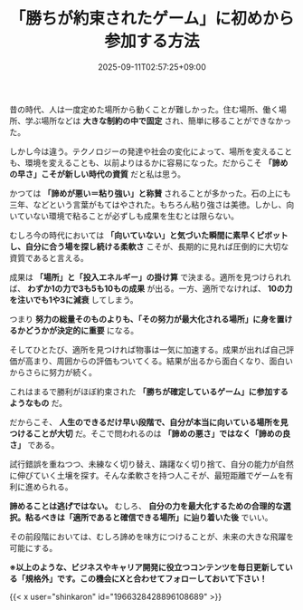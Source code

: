 ﻿---
title: "「勝ちが約束されたゲーム」に初めから参加する方法"
date: 2025-09-11T02:57:25+09:00
draft: false
---

昔の時代、人は一度定めた場所から動くことが難しかった。住む場所、働く場所、学ぶ場所などは **大きな制約の中で固定** され、簡単に移ることができなかった。

しかし今は違う。テクノロジーの発達や社会の変化によって、場所を変えることも、環境を変えることも、以前よりはるかに容易になった。だからこそ **「諦めの早さ」こそが新しい時代の資質** だと私は思う。



かつては **「諦めが悪い＝粘り強い」と称賛** されることが多かった。石の上にも三年、などという言葉がもてはやされた。もちろん粘り強さは美徳。しかし、向いていない環境で粘ることが必ずしも成果を生むとは限らない。

むしろ今の時代においては **「向いていない」と気づいた瞬間に素早くピボットし、自分に合う場を探し続ける柔軟さ** こそが、長期的に見れば圧倒的に大切な資質であると言える。



成果は **「場所」と「投入エネルギー」の掛け算** で決まる。適所を見つけられれば、 **わずか1の力で3も5も10もの成果** が出る。一方、適所でなければ、 **10の力を注いでも1や3に減衰** してしまう。

つまり **努力の総量そのものよりも、「その努力が最大化される場所」に身を置けるかどうかが決定的に重要** になる。



そしてひとたび、適所を見つければ物事は一気に加速する。成果が出れば自己評価が高まり、周囲からの評価もついてくる。結果が出るから面白くなり、面白いからさらに努力が続く。

これはまるで勝利がほぼ約束された **「勝ちが確定しているゲーム」に参加するようなもの** だ。



だからこそ、 **人生のできるだけ早い段階で、自分が本当に向いている場所を見つけることが大切** だ。そこで問われるのは **「諦めの悪さ」ではなく「諦めの良さ」** である。

試行錯誤を重ねつつ、未練なく切り替え、躊躇なく切り捨て、自分の能力が自然に伸びていく土壌を探す。そんな柔軟さを持つ人こそが、最短距離でゲームを有利に進められる。



**諦めることは逃げではない。** むしろ、 **自分の力を最大化するための合理的な選択。粘るべきは「適所であると確信できる場所」に辿り着いた後** でいい。

その前段階においては、むしろ諦めを味方につけることが、未来の大きな飛躍を可能にする。



**※以上のような、ビジネスやキャリア開発に役立つコンテンツを毎日更新している「規格外」です。この機会にXと合わせてフォローしておいて下さい！**



{{< x user="shinkaron" id="1966328428896108689" >}}